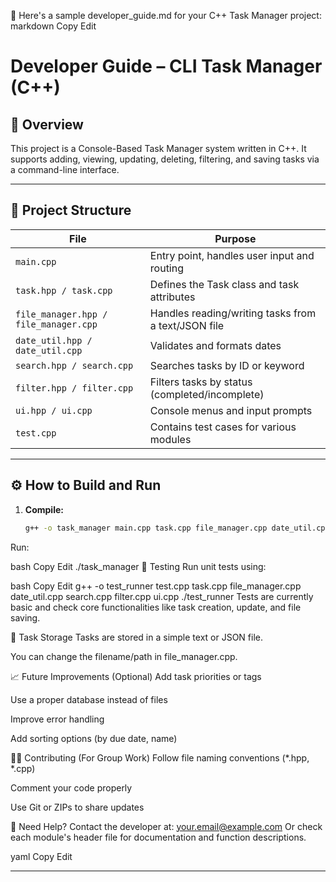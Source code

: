 📄 Here's a sample developer_guide.md for your C++ Task Manager project:
markdown
Copy
Edit
# Developer Guide – CLI Task Manager (C++)

## 📌 Overview
This project is a Console-Based Task Manager system written in C++. It supports adding, viewing, updating, deleting, filtering, and saving tasks via a command-line interface.

---

## 🧱 Project Structure

| File | Purpose |
|------|---------|
| `main.cpp` | Entry point, handles user input and routing |
| `task.hpp / task.cpp` | Defines the Task class and task attributes |
| `file_manager.hpp / file_manager.cpp` | Handles reading/writing tasks from a text/JSON file |
| `date_util.hpp / date_util.cpp` | Validates and formats dates |
| `search.hpp / search.cpp` | Searches tasks by ID or keyword |
| `filter.hpp / filter.cpp` | Filters tasks by status (completed/incomplete) |
| `ui.hpp / ui.cpp` | Console menus and input prompts |
| `test.cpp` | Contains test cases for various modules |

---

## ⚙️ How to Build and Run

1. **Compile:**
   ```bash
   g++ -o task_manager main.cpp task.cpp file_manager.cpp date_util.cpp search.cpp filter.cpp ui.cpp test.cpp
Run:

bash
Copy
Edit
./task_manager
🧪 Testing
Run unit tests using:

bash
Copy
Edit
g++ -o test_runner test.cpp task.cpp file_manager.cpp date_util.cpp search.cpp filter.cpp ui.cpp
./test_runner
Tests are currently basic and check core functionalities like task creation, update, and file saving.

📂 Task Storage
Tasks are stored in a simple text or JSON file.

You can change the filename/path in file_manager.cpp.

📈 Future Improvements (Optional)
Add task priorities or tags

Use a proper database instead of files

Improve error handling

Add sorting options (by due date, name)

👨‍💻 Contributing (For Group Work)
Follow file naming conventions (*.hpp, *.cpp)

Comment your code properly

Use Git or ZIPs to share updates

🙋 Need Help?
Contact the developer at: your.email@example.com
Or check each module's header file for documentation and function descriptions.

yaml
Copy
Edit

---








